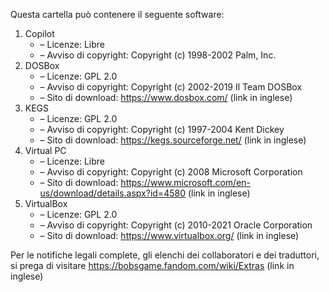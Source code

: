 ﻿Questa cartella può contenere il seguente software:

1. Copilot
   - – Licenze: Libre
   - – Avviso di copyright: Copyright (c) 1998-2002 Palm, Inc.
2. DOSBox
   - – Licenze: GPL 2.0
   - – Avviso di copyright: Copyright (c) 2002-2019 Il Team DOSBox
   - – Sito di download: https://www.dosbox.com/ (link in inglese)
3. KEGS
   - – Licenze: GPL 2.0
   - – Avviso di copyright: Copyright (c) 1997-2004 Kent Dickey
   - – Sito di download: https://kegs.sourceforge.net/ (link in inglese)
4. Virtual PC
   - – Licenze: Libre
   - – Avviso di copyright: Copyright (c) 2008 Microsoft Corporation
   - – Sito di download: https://www.microsoft.com/en-us/download/details.aspx?id=4580 (link in inglese)
5. VirtualBox
   - – Licenze: GPL 2.0
   - – Avviso di copyright: Copyright (c) 2010-2021 Oracle Corporation
   - – Sito di download: https://www.virtualbox.org/ (link in inglese)

Per le notifiche legali complete, gli elenchi dei collaboratori e dei traduttori, si prega di visitare https://bobsgame.fandom.com/wiki/Extras (link in inglese)
